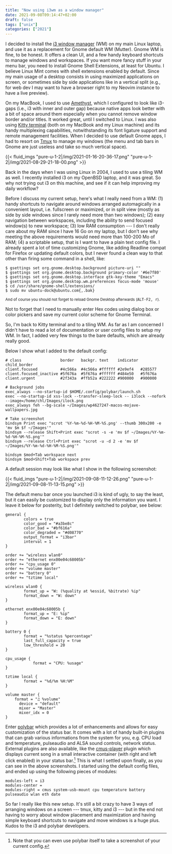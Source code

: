 ```yaml
---
title: "Now using i3wm as a window manager"
date: 2021-09-08T09:14:47+02:00
draft: false
tags: ["unix"]
categories: ["2021"]
---
```


I decided to install the [i3 window manager](https://i3wm.org/) (WM) on my main Linux laptop, and use it as a replacement for Gnome default WM (Mutter). Gnome WM is fine, to be honest. It offers a clean UI, and a few handy keyboard shortcuts to manage windows and workspaces. If you want more fancy stuff in your menu bar, you need to install Gnome Shell Extensions, at least for Ubuntu. I believe Linux Mint comes with shell extensions enabled by default. Since my main usage of a desktop consists in using maximized applications on screen, or sometimes side by side applications like in a vertical split (e.g., for web dev I may want to have a browser right to my Neovim instance to have a live preview).

On my MacBook, I used to use [Amethyst](/post/amethyst-app/), which I configured to look like i3-gaps (i.e., i3 with inner and outer gap) because native apps look better with a bit of space around them especially when you cannot remove window border and/or titles. It worked great, until I switched to Linux. I was also using [Kitty terminal](/post/kitty-terminal/) (both on my MacBook and my Linux machine) and its handy multiplexing capabilities, notwithstanding its font ligature support and remote management facilities. When I decided to use default Gnome apps, I had to resort on [Tmux](/post/tmux-2021/) to manage my windows (the menu and tab bars in Gnome are just useless and take so much vertical space).

{{< fluid_imgs
  "pure-u-1-2|/img/2021-01-16-20-36-17.png"
  "pure-u-1-2|/img/2021-08-29-21-18-00.png" >}}

Back in the days when I was using Linux in 2004, I used to use a tiling WM as well. I recently installed i3 on my OpenBSD laptop, and it was great. So why not trying out i3 on this machine, and see if it can help improving my daily workflow?

Before I discuss my current setup, here's what I really need from a WM: (1) handy shortcuts to navigate around windows arranged automagically in a convenient layout, i.e. fullscreen or maximized, or in split view (mostly as side by side windows since I rarely need more than two windows); (2) easy navigation between workspaces, including the ability to send focused window(s) to new workspace; (3) low RAM consumption --- I don't really care about my RAM since I have 16 Go on my laptop, but I don't see why meeting the above requirements would need more than 100-200 Mo of RAM; (4) a scriptable setup, that is I want to have a plain text config file. I already spent a lot of time customizing Gnome, like adding Readline compat for Firefox or updating default colors, but I never found a clean way to that other than firing some command in a shell, like:

```shell
$ gsettings set org.gnome.desktop.background picture-uri ""
$ gsettings set org.gnome.desktop.background primary-color '#6e7f80'
$ gsettings set org.gnome.desktop.interface gtk-key-theme "Emacs"
$ gsettings set org.gnome.desktop.wm.preferences focus-mode 'mouse'
$ cd /usr/share/gnome-shell/extensions/
$ sudo mv ubuntu-dock@ubuntu.com{,.bak}
```
<small>And of course you should not forget to reload Gnome Desktop afterwards (<kbd>ALT-F2, r</kbd>).</small>

Not to forget that I need to manually enter Hex codes using dialog box or color pickers and save my current color scheme for Gnome Terminal.

So, I'm back to Kitty terminal and to a tiling WM. As far as I am concerned I didn't have to read a lot of documentation or user config files to setup my WM. In fact, I added very few things to the bare defaults, which are already really good.

Below I show what I added to the default config:

```
# class                 border   backgr. text    indicator child_border
client.focused          #4c566a  #4c566a #ffffff #2e9ef4   #285577
client.focused_inactive #5f676a  #5f676a #ffffff #484e50   #5f676a
client.urgent           #2f343a  #ffb52a #222222 #900000   #900000

# Background jobs
exec_always --no-startup-id $HOME/.config/polybar/launch.sh
exec --no-startup-id xss-lock --transfer-sleep-lock -- i3lock --nofork --image=/home/chl/Images/ilock.png
exec_always feh --bg-scale ~/Images/wp4627247-macos-mojave-wallpapers.jpg

# Take screenshot
bindsym Print exec "scrot '%Y-%m-%d-%H-%M-%S.png' --thumb 300x200 -e 'mv $m $f ~/Images'"
bindsym --release Shift+Print exec "scrot -s -e 'mv $f ~/Images/%Y-%m-%d-%H-%M-%S.png'"
bindsym --release Ctrl+Print exec "scrot -u -d 2 -e 'mv $f ~/Images/%Y-%m-%d-%H-%M-%S.png'"

bindsym $mod+Tab workspace next
bindsym $mod+Shift+Tab workspace prev
```

A default session may look like what I show in the following screenshot:


{{< fluid_imgs
  "pure-u-1-2|/img/2021-09-08-11-12-26.png"
  "pure-u-1-2|/img/2021-09-08-11-13-15.png" >}}

The default menu bar once you launched i3 is kind of ugly, to say the least, but it can easily be customized to display only the information you want. I leave it below for posterity, but I definitely switched to polybar, see below:

```
general {
        colors = true
        color_good = "#a3be8c"
        color_bad = "#bf616a"
        color_degraded = "#d08770"
        output_format = "i3bar"
        interval = 1
}

order += "wireless wlan0"
order += "ethernet enx00e04c68005b"
order += "cpu_usage 0"
order += "volume master"
order += "battery 0"
order += "tztime local"

wireless wlan0 {
        format_up = "W: (%quality at %essid, %bitrate) %ip"
        format_down = "W: down"
}

ethernet enx00e04c68005b {
        format_up = "E: %ip"
        format_down = "E: down"
}

battery 0 {
        format = "%status %percentage"
        last_full_capacity = true
        low_threshold = 20
}

cpu_usage {
		    format = "CPU: %usage"
}

tztime local {
        format = "%d/%m %H:%M"
}

volume master {
    format = "♫ %volume"
	  device = "default"
	  mixer = "Master"
	  mixer_idx = 0
}
```

Enter [polybar](https://polybar.github.io/) which provides a lot of enhancements and allows for easy customization of the status bar. It comes with a lot of handy built-in plugins that can grab various informations from the system for you, e.g. CPU load and temperature, pulseaudio and ALSA sound controls, network status. External plugins are also available, like the [cmus-player](https://github.com/polybar/polybar-scripts/tree/master/polybar-scripts/player-cmus) plugin which displays current song in a small interactive container (with right and left click enabled) in your status bar.[^1] This is what I settled upon finally, as you can see in the above screenshots. I started using the default config files, and ended up using the following pieces of modules:

```
modules-left = i3
modules-center =
modules-right = cmus system-usb-mount cpu temperature battery pulseaudio wlan eth date
```

So far I really like this new setup. It's still a bit crazy to have 3 ways of arranging windows on a screen --- tmux, kitty and i3 --- but in the end not having to worry about window placement and maximization and having simple keyboard shortcuts to navigate and move windows is a huge plus. Kudos to the i3 and polybar developers.

[^1]: Note that you can even use polybar itself to take a screenshot of your current config.
